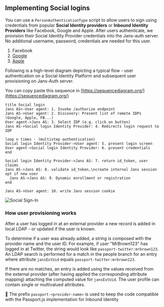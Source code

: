 ## Implementing Social logins 
You can use a `PersonAuthenticationType` script to allow users to sign using credentials from popular **Social Identity providers** or **Inbound Identity Providers** like Facebook, Google and Apple. After users authenticate, we provision their Social Identity Provider credentials into the Jans-auth server. No additional username, password, credentials are needed for this user.
1. Facebook
2. [Google]()
3. [Apple]()

Following is a high-level diagram depicting a typical flow - user authentication on a Social Identity Platform and subsequent user provisioning on Jans-Auth server. 

You can copy paste this sequence in [https://sequencediagram.org/](https://sequencediagram.org/)
```
title Social login 
Jans AS<-User agent: 1. Invoke /authorize endpoint
Jans AS->User agent: 2. Discovery: Present list of remote IDPs (Google, Apple, FB...)
User agent->Jans AS: 3. Select IDP (e.g. click on button)
Jans AS->Social login Identity Provider: 4. Redirects login request to IDP

loop n times - (multistep authentication)
Social login Identity Provider->User agent: 5. present login screen
User agent->Social login Identity Provider: 6. present credentials
end

Social login Identity Provider->Jans AS: 7. return id_token, user claims
Jans AS->Jans AS: 8. validate id_token,\ncreate internal Jans session
opt if new user
  Jans AS->Jans AS: 9. Dynamic enrollment or registration
end

Jans AS->User agent: 10. write Jans session cookie
```
![Social Sign-In](https://github.com/JanssenProject/jans/raw/main/docs/assets/images/SocialSignIn.png)

### How user provisioning works

After a user has logged in at an external provider a new record is added in local LDAP - or updated if the user is known.

To determine if a user was already added, a string is composed with the provider name and the user ID. For example, if user "MrBrown123" has logged in at Twitter, the string would look like `passport-twitter:mrbrown123`. An LDAP search is performed for a match in the people branch for an entry where attribute `jansExtUid` equals `passport-twitter:mrbrown123`.

If there are no matches, an entry is added using the values received from the external provider (after having applied the corresponding attribute mapping) attaching the computed value for `jansExtUid`. The user profile can contain single or multivalued attributes.

📝 The prefix `passport-<provider-name>` is used to keep the code compatible with the Passport.js implementation for Inbound Identity
